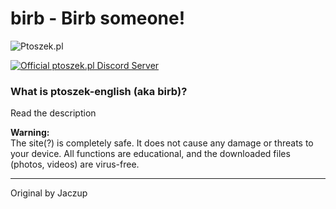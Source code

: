 # birb - Birb someone!

![Ptoszek.pl](./media/images/ptok.jpg)

[![Official ptoszek.pl Discord Server](https://img.shields.io/badge/Discord-Oficjalny%20serwer%20Discord%20%2B%20darmowy%20tag%20PTOK-5865F2?logo=discord&logoColor=white)](https://dc.ptoszek.pl)

### What is ptoszek-english (aka birb)?
Read the description

**Warning:**  
The site(?) is completely safe. It does not cause any damage or threats to your device. All functions are educational, and the downloaded files (photos, videos) are virus-free.

---

Original by Jaczup
 
